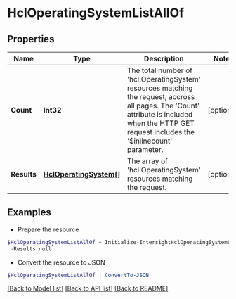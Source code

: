 # HclOperatingSystemListAllOf
## Properties

Name | Type | Description | Notes
------------ | ------------- | ------------- | -------------
**Count** | **Int32** | The total number of &#39;hcl.OperatingSystem&#39; resources matching the request, accross all pages. The &#39;Count&#39; attribute is included when the HTTP GET request includes the &#39;$inlinecount&#39; parameter. | [optional] 
**Results** | [**HclOperatingSystem[]**](HclOperatingSystem.md) | The array of &#39;hcl.OperatingSystem&#39; resources matching the request. | [optional] 

## Examples

- Prepare the resource
```powershell
$HclOperatingSystemListAllOf = Initialize-IntersightHclOperatingSystemListAllOf  -Count null `
 -Results null
```

- Convert the resource to JSON
```powershell
$HclOperatingSystemListAllOf | ConvertTo-JSON
```

[[Back to Model list]](../README.md#documentation-for-models) [[Back to API list]](../README.md#documentation-for-api-endpoints) [[Back to README]](../README.md)

